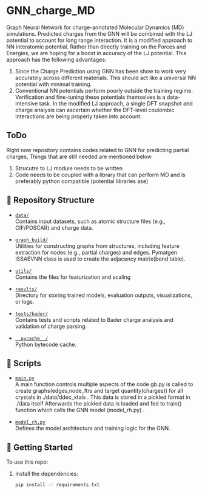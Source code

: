 # GNN_charge_MD

Graph Neural Network for charge-annotated Molecular Dynamics (MD) simulations.
Predicted charges from the GNN will be combined with the LJ potential to account for long range interaction. 
It is a modified approach to NN interatomic potential. Rather than directly training on the Forces and Energies, we are hoping for a boost in accuracy of the LJ potential. 
This approach has the following advantages:
1) Since the Charge Prediction using GNN has been show to work very accurately across different materials. This should act like a universal NN potential with minimal training.
2) Conventional NN potentials perform poorly outside the training regime. Verification and fine-tuning these potentials themselves is a data-intensive task. In the modified LJ approach, a single DFT snapshot and charge analysis can ascertain whether the DFT-level coulombic interactions are being properly taken into account.

## ToDo 
Right now repository contains codes related to GNN for predicting partial charges, Things that are still needed are mentioned below 
1) Strucutre to LJ module needs to be written
2) Code needs to be coupled with a library that can perform MD and is preferably python compatible (potential libraries ase) 

## 📁 Repository Structure

- [`data/`](./data)  
  Contains input datasets, such as atomic structure files (e.g., CIF/POSCAR) and charge data.

- [`graph_build/`](./graph_build)  
  Utilities for constructing graphs from structures, including feature extraction for nodes (e.g., partial charges) and edges.
   Pymatgen ISSAEVNN class is used to create the adjacency matrix(bond table).

- [`utils/`](./utils)  
  Contains the files for featurization and scaling 

- [`results/`](./results)  
  Directory for storing trained models, evaluation outputs, visualizations, or logs.

- [`tests/bader/`](./tests/bader)  
  Contains tests and scripts related to Bader charge analysis and validation of charge parsing.

- [`__pycache__/`](./__pycache__)  
  Python bytecode cache.

## 📜 Scripts

- [`main.py`](./main.py)  
  A main function controls multiple aspects of the code 
  gb.py is called to create graphs(edges,node_ftrs and target quantity(charges)) for all crystals in ./data/ddec_xtals . This data is stored in a pickled format in ./data itself
  Afterwards the pickled data is loaded and fed to train() function which calls the GNN model (model_rh.py) . 

- [`model_rh.py`](./model_rh.py)  
  Defines the model architecture and training logic for the GNN.

## 🚀 Getting Started

To use this repo:

1. Install the dependencies:
   ```bash
   pip install -r requirements.txt
